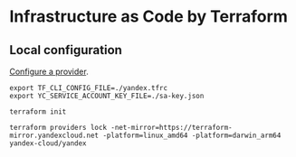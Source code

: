 # Infrastructure as Code by Terraform

## Local configuration

[Configure a provider](https://cloud.yandex.com/en-ru/docs/tutorials/infrastructure-management/terraform-quickstart#configure-provider).

```shell
export TF_CLI_CONFIG_FILE=./yandex.tfrc
export YC_SERVICE_ACCOUNT_KEY_FILE=./sa-key.json
```

```shell
terraform init
```

```shell
terraform providers lock -net-mirror=https://terraform-mirror.yandexcloud.net -platform=linux_amd64 -platform=darwin_arm64 yandex-cloud/yandex
```
